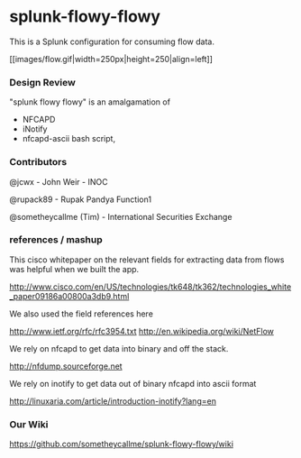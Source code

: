 splunk-flowy-flowy
==================

This is a Splunk configuration for consuming flow data.

[[images/flow.gif|width=250px|height=250|align=left]]

### Design Review

"splunk flowy flowy" is an amalgamation of 
- NFCAPD 
- iNotify 
- nfcapd-ascii bash script,  

### Contributors

@jcwx - John Weir - INOC

@rupack89 - Rupak Pandya Function1

@sometheycallme (Tim) - International Securities Exchange


### references / mashup

This cisco whitepaper on the relevant fields for extracting data from flows was helpful when we built the app.

http://www.cisco.com/en/US/technologies/tk648/tk362/technologies_white_paper09186a00800a3db9.html

We also used the field references here

http://www.ietf.org/rfc/rfc3954.txt
http://en.wikipedia.org/wiki/NetFlow

We rely on nfcapd to get data into binary and off the stack.

http://nfdump.sourceforge.net

We rely on inotify to get data out of binary nfcapd into ascii format

http://linuxaria.com/article/introduction-inotify?lang=en






### Our Wiki

https://github.com/sometheycallme/splunk-flowy-flowy/wiki




